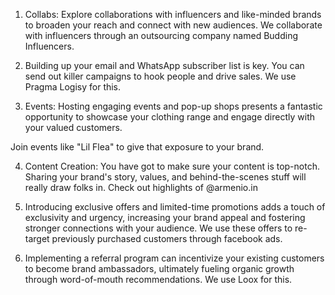 1. Collabs: Explore collaborations with influencers and like-minded brands to broaden your reach and connect with new audiences. We collaborate with influencers through an outsourcing company named Budding Influencers.

2. Building up your email and WhatsApp subscriber list is key. You can send out killer campaigns to hook people and drive sales. We use Pragma Logisy for this.

3. Events: Hosting engaging events and pop-up shops presents a fantastic opportunity to showcase your clothing range and engage directly with your valued customers.

Join events like "Lil Flea" to give that exposure to your brand.

4. Content Creation: You have got to make sure your content is top-notch. Sharing your brand's story, values, and behind-the-scenes stuff will really draw folks in. Check out highlights of @armenio.in

5. Introducing exclusive offers and limited-time promotions adds a touch of exclusivity and urgency, increasing your brand appeal and fostering stronger connections with your audience. We use these offers to re-target previously purchased customers through facebook ads.

6. Implementing a referral program can incentivize your existing customers to become brand ambassadors, ultimately fueling organic growth through word-of-mouth recommendations. We use Loox for this.
